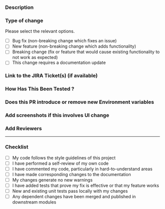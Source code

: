 ### Description
<!-- Please include a summary of the change and which issue is fixed. -->

### Type of change

Please select the relevant options.

- [ ] Bug fix (non-breaking change which fixes an issue)
- [ ] New feature (non-breaking change which adds functionality)
- [ ] Breaking change (fix or feature that would cause existing functionality to not work as expected)
- [ ] This change requires a documentation update

### Link to the JIRA Ticket(s) (if available)

### How Has This Been Tested ?
<!-- Please describe the tests that you ran to verify your changes. Please also list any relevant details for your test configuration -->

### Does this PR introduce or remove new Environment variables
<!-- Mention added and deleted variables as a separate list -->

### Add screenshots if this involves UI change 

### Add Reviewers
<!-- Use '@' to mention the reviewers -->

---

### Checklist

- [ ] My code follows the style guidelines of this project
- [ ] I have performed a self-review of my own code
- [ ] I have commented my code, particularly in hard-to-understand areas
- [ ] I have made corresponding changes to the documentation
- [ ] My changes generate no new warnings
- [ ] I have added tests that prove my fix is effective or that my feature works
- [ ] New and existing unit tests pass locally with my changes
- [ ] Any dependent changes have been merged and published in downstream modules
